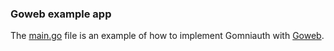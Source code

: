 ### Goweb example app

The [main.go](https://github.com/stretchr/gomniauth/blob/master/example/goweb/main.go) file is an example of how to implement Gomniauth with [Goweb](http://github.com/stretchr/goweb).